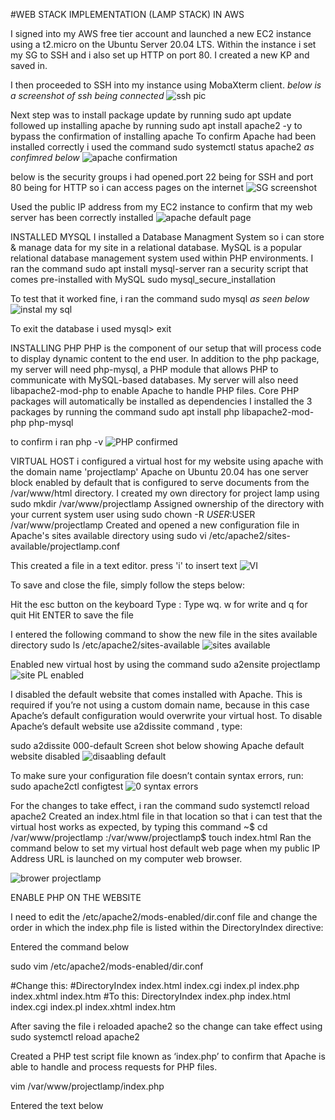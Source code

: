 
#WEB STACK IMPLEMENTATION (LAMP STACK) IN AWS

I signed into my AWS free tier account and launched a new EC2 instance using a t2.micro on the Ubuntu Server 20.04 LTS. Within the instance i set my SG to SSH and i also set up HTTP on port 80. I created a new KP and saved in.

I then proceeded to SSH into my instance using MobaXterm client.
*below is a screenshot of ssh being connected*
![ssh pic](https://user-images.githubusercontent.com/78991413/132376648-0efc5521-529f-43e3-8d6a-ebcc33477057.png)

Next step was to install package update by running sudo apt update followed up installing apache by running sudo apt install apache2 -y to bypass the confirmation of installing apache
To confirm Apache had been installed correctly i used the command sudo systemctl status apache2 *as confimred below*
![apache confirmation](https://user-images.githubusercontent.com/78991413/132378203-e845b7f8-4c8b-4451-a215-14f7f0efab88.png)

below is the security groups i had opened.port 22 being for SSH and port 80 being for HTTP so i can access pages on the internet
![SG screenshot](https://user-images.githubusercontent.com/78991413/132386787-8ad2a10c-d1d0-43e5-8e1b-82e8539bac8c.png)

Used the public IP address from my EC2 instance to confirm that my web server has been correctly installed
![apache default page](https://user-images.githubusercontent.com/78991413/132388085-637c99e2-c56d-406e-8bd3-db646bbac7c8.png)


INSTALLED MYSQL
I installed a Database Managment System so i can store & manage data for my site in a relational database. MySQL is a popular relational database management system used within PHP environments. I ran the command sudo apt install mysql-server
ran a security script that comes pre-installed with MySQL sudo mysql_secure_installation

To test that it worked fine, i ran the command sudo mysql *as seen below*
![instal my sql](https://user-images.githubusercontent.com/78991413/132389301-97cfc002-9a46-401a-a25a-48649ce3d8c4.png)

To exit the database i used mysql> exit

INSTALLING PHP
PHP is the component of our setup that will process code to display dynamic content to the end user. In addition to the php package, my server will need php-mysql, a PHP module that allows PHP to communicate with MySQL-based databases. My server will also need libapache2-mod-php to enable Apache to handle PHP files. Core PHP packages will automatically be installed as dependencies
I installed the 3 packages by running the command sudo apt install php libapache2-mod-php php-mysql

to confirm i ran php -v
![PHP confirmed](https://user-images.githubusercontent.com/78991413/132390288-2981f510-9766-429c-b05d-f23736ed060d.png)

VIRTUAL HOST
i configured a virtual host for my website using apache with the domain name 'projectlamp'
Apache on Ubuntu 20.04 has one server block enabled by default that is configured to serve documents from the /var/www/html directory.
I created my own directory for project lamp using sudo mkdir /var/www/projectlamp
Assigned ownership of the directory with your current system user using sudo chown -R $USER:$USER /var/www/projectlamp
Created and opened a new configuration file in Apache's sites available directory using sudo vi /etc/apache2/sites-available/projectlamp.conf

This created a file in a text editor. press 'i' to insert text
![VI](https://user-images.githubusercontent.com/78991413/132391305-91def163-e4a9-4ca9-90a3-f2f980f6505f.png)

To save and close the file, simply follow the steps below:

Hit the esc button on the keyboard
Type :
Type wq. w for write and q for quit
Hit ENTER to save the file

I entered the following command to show the new file in the sites available directory sudo ls /etc/apache2/sites-available
![sites available](https://user-images.githubusercontent.com/78991413/132391874-54a758d3-15f3-43a3-a96a-2514a792456f.png)

Enabled new virtual host by using the command sudo a2ensite projectlamp
![site PL enabled](https://user-images.githubusercontent.com/78991413/132392412-dad29a96-6765-4a2d-b449-d00a18d44cc1.png)

I disabled the default website that comes installed with Apache. This is required if you’re not using a custom domain name, because in this case Apache’s default configuration would overwrite your virtual host. To disable Apache’s default website use a2dissite command , type:

sudo a2dissite 000-default Screen shot below showing Apache default website disabled
![disaabling default](https://user-images.githubusercontent.com/78991413/132392830-4b987225-8cc0-41b6-baee-00d7e6b0a7f0.png)

To make sure your configuration file doesn’t contain syntax errors, run: sudo apache2ctl configtest
![0 syntax errors](https://user-images.githubusercontent.com/78991413/132393066-87b9f97e-1de2-4b71-9849-69f8b116e9a3.png)

For the changes to take effect, i ran the command sudo systemctl reload apache2
Created an index.html file in that location so that i can test that the virtual host works as expected, by typing this command ~$ cd /var/www/projectlamp :/var/www/projectlamp$ touch index.html Ran the command below to set my virtual host default web page when my public IP Address URL is launched on my computer web browser.

![brower projectlamp](https://user-images.githubusercontent.com/78991413/132394285-feb8b488-dce7-4d8b-8510-df0b72b77710.png)

ENABLE PHP ON THE WEBSITE

I need to edit the /etc/apache2/mods-enabled/dir.conf file and change the order in which the index.php file is listed within the DirectoryIndex directive:

Entered the command below

sudo vim /etc/apache2/mods-enabled/dir.conf

<IfModule mod_dir.c>
        #Change this:
        #DirectoryIndex index.html index.cgi index.pl index.php index.xhtml index.htm
        #To this:
        DirectoryIndex index.php index.html index.cgi index.pl index.xhtml index.htm
</IfModule>

After saving the file i reloaded apache2 so the change can take effect using sudo systemctl reload apache2

Created a PHP test script file known as ‘index.php’ to confirm that Apache is able to handle and process requests for PHP files.

vim /var/www/projectlamp/index.php

Entered the text below 
<?php
phpinfo();

saved and closed the file and refreshed my EC2 public IP address
![PHP page](https://user-images.githubusercontent.com/78991413/132395654-4ee87b1d-f16d-433f-afdf-385a23487c3c.png)
